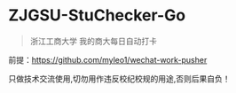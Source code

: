 # ZJGSU-StuChecker-Go

> 浙江工商大学 我的商大每日自动打卡


前提：https://github.com/myleo1/wechat-work-pusher

只做技术交流使用,切勿用作违反校纪校规的用途,否则后果自负！